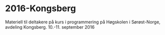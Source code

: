 # 2016-Kongsberg
Materiell til deltakere på kurs i programmering på Høgskolen i Sørøst-Norge, avdeling Kongsberg. 10.-11. september 2016
